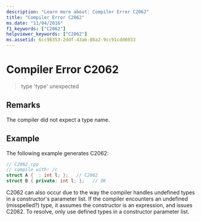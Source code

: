 ```yaml
---
description: "Learn more about: Compiler Error C2062"
title: "Compiler Error C2062"
ms.date: "11/04/2016"
f1_keywords: ["C2062"]
helpviewer_keywords: ["C2062"]
ms.assetid: 6cc98353-2ddf-43ab-88a2-9cc91cdd6033
---
```

# Compiler Error C2062

> type 'type' unexpected

## Remarks

The compiler did not expect a type name.

## Example

The following example generates C2062:

```cpp
// C2062.cpp
// compile with: /c
struct A {  : int l; };   // C2062
struct B { private: int l; };   // OK
```

C2062 can also occur due to the way the compiler handles undefined types in a constructor's parameter list. If the compiler encounters an undefined (misspelled?) type, it assumes the constructor is an expression, and issues C2062. To resolve, only use defined types in a constructor parameter list.
